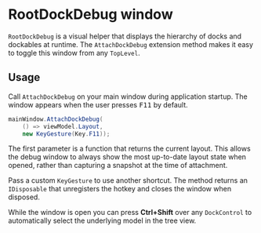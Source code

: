 # RootDockDebug window

`RootDockDebug` is a visual helper that displays the hierarchy of docks and dockables at runtime. The `AttachDockDebug` extension method makes it easy to toggle this window from any `TopLevel`.

## Usage

Call `AttachDockDebug` on your main window during application startup. The window appears when the user presses <kbd>F11</kbd> by default.

```csharp
mainWindow.AttachDockDebug(
    () => viewModel.Layout,
    new KeyGesture(Key.F11));
```

The first parameter is a function that returns the current layout. This allows the debug window to always show the most up-to-date layout state when opened, rather than capturing a snapshot at the time of attachment.

Pass a custom `KeyGesture` to use another shortcut. The method returns an `IDisposable` that unregisters the hotkey and closes the window when disposed.

While the window is open you can press **Ctrl+Shift** over any `DockControl` to automatically select the underlying model in the tree view.

